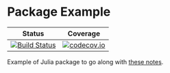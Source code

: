 # Package Example

| Status | Coverage |
| :----: | :----: |
| [![Build Status](https://travis-ci.org/tlienart/PackageExample.jl.svg?branch=master)](https://travis-ci.org/tlienart/PackageExample.jl) | [![codecov.io](http://codecov.io/github/tlienart/PackageExample.jl/coverage.svg?branch=master)](http://codecov.io/github/tlienart/PackageExample.jl?branch=master) |


Example of Julia package to go along with [these notes](https://tlienart.github.io/pub/julia/dev-package.html).
